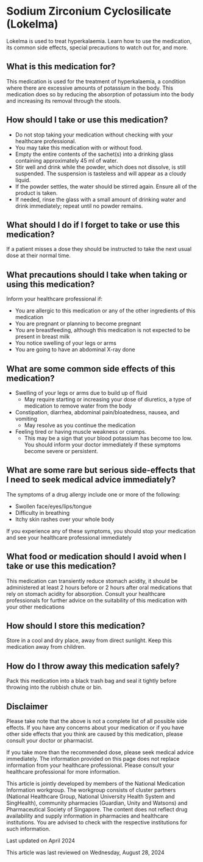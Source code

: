# Sodium Zirconium Cyclosilicate (Lokelma)

Lokelma is used to treat hyperkalaemia. Learn how to use the medication, its common side effects, special precautions to watch out for, and more.

What is this medication for?
----------------------------

This medication is used for the treatment of hyperkalaemia, a condition where there are excessive amounts of potassium in the body. This medication does so by reducing the absorption of potassium into the body and increasing its removal through the stools.

How should I take or use this medication?
-----------------------------------------

* Do not stop taking your medication without checking with your healthcare professional.
* You may take this medication with or without food.
* Empty the entire contents of the sachet(s) into a drinking glass containing approximately 45 ml of water.
* Stir well and drink while the powder, which does not dissolve, is still suspended. The suspension is tasteless and will appear as a cloudy liquid.
* If the powder settles, the water should be stirred again. Ensure all of the product is taken.
* If needed, rinse the glass with a small amount of drinking water and drink immediately; repeat until no powder remains.

What should I do if I forget to take or use this medication?
------------------------------------------------------------

If a patient misses a dose they should be instructed to take the next usual dose at their normal time.

What precautions should I take when taking or using this medication?
--------------------------------------------------------------------

Inform your healthcare professional if:

* You are allergic to this medication or any of the other ingredients of this medication
* You are pregnant or planning to become pregnant
* You are breastfeeding, although this medication is not expected to be present in breast milk
* You notice swelling of your legs or arms
* You are going to have an abdominal X-ray done

What are some common side effects of this medication?
-----------------------------------------------------

* Swelling of your legs or arms due to build up of fluid
  + May require starting or increasing your dose of diuretics, a type of medication to remove water from the body
* Constipation, diarrhea, abdominal pain/bloatedness, nausea, and vomiting
  + May resolve as you continue the medication
* Feeling tired or having muscle weakness or cramps.
  + This may be a sign that your blood potassium has become too low. You should inform your doctor immediately if these symptoms become severe or persistent.

What are some rare but serious side-effects that I need to seek medical advice immediately?
-------------------------------------------------------------------------------------------

The symptoms of a drug allergy include one or more of the following:

* Swollen face/eyes/lips/tongue
* Difficulty in breathing
* Itchy skin rashes over your whole body

If you experience any of these symptoms, you should stop your medication and see your healthcare professional immediately

What food or medication should I avoid when I take or use this medication?
--------------------------------------------------------------------------

This medication can transiently reduce stomach acidity, it should be administered at least 2 hours before or 2 hours after oral medications that rely on stomach acidity for absorption. Consult your healthcare professionals for further advice on the suitability of this medication with your other medications

How should I store this medication?
-----------------------------------

Store in a cool and dry place, away from direct sunlight. Keep this medication away from children.

How do I throw away this medication safely?
-------------------------------------------

Pack this medication into a black trash bag and seal it tightly before throwing into the rubbish chute or bin.

Disclaimer
----------

Please take note that the above is not a complete list of all possible side effects. If you have any concerns about your medication or if you have other side effects that you think are caused by this medication, please consult your doctor or pharmacist.

If you take more than the recommended dose, please seek medical advice immediately. The information provided on this page does not replace information from your healthcare professional. Please consult your healthcare professional for more information.

This article is jointly developed by members of the National Medication Information workgroup. The workgroup consists of cluster partners (National Healthcare Group, National University Health System and SingHealth), community pharmacies (Guardian, Unity and Watsons) and Pharmaceutical Society of Singapore. The content does not reflect drug availability and supply information in pharmacies and healthcare institutions. You are advised to check with the respective institutions for such information.

Last updated on April 2024

This article was last reviewed on
Wednesday, August 28, 2024